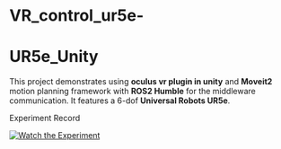 # VR_control_ur5e-
# UR5e_Unity

This project demonstrates using **oculus vr plugin in unity** and **Moveit2** motion planning framework with **ROS2 Humble** for the middleware communication. It features a 6-dof **Universal Robots UR5e**. 

Experiment Record

[![Watch the Experiment](https://img.youtube.com/vi/r2ABSxSoVXg/0.jpg)](https://youtu.be/ASt-VLhafwI)

